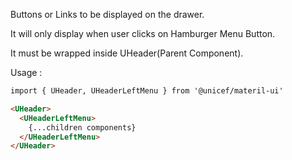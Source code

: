Buttons or Links to be displayed on the drawer.

It will only display when user clicks on Hamburger Menu Button.

It must be wrapped inside UHeader(Parent Component).

Usage :

```html
import { UHeader, UHeaderLeftMenu } from '@unicef/materil-ui'

<UHeader>
  <UHeaderLeftMenu>
    {...children components}
  </UHeaderLeftMenu>
</UHeader>
```
